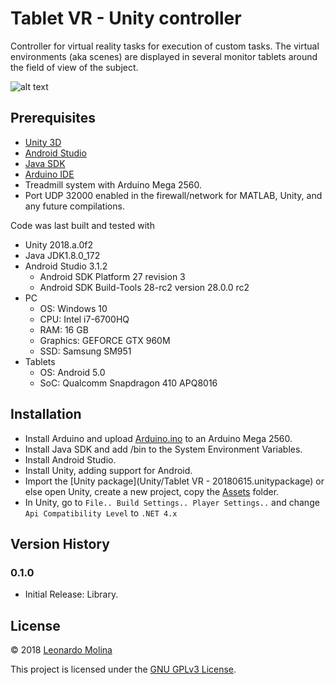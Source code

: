 # Tablet VR - Unity controller
Controller for virtual reality tasks for execution of custom tasks. The virtual environments (aka scenes) are displayed in several monitor tablets around the field of view of the subject.

![alt text](http://www.interphaser.com/images/content/smoothwalk-hardware-setup-labeled.png "Tablet based VR")

## Prerequisites
* [Unity 3D][Unity 3D]
* [Android Studio][Android Studio]
* [Java SDK][Java SDK]
* [Arduino IDE][Arduino IDE]
* Treadmill system with Arduino Mega 2560.
* Port UDP 32000 enabled in the firewall/network for MATLAB, Unity, and any future compilations.

Code was last built and tested with
* Unity 2018.a.0f2
* Java JDK1.8.0_172
* Android Studio 3.1.2
	* Android SDK Platform 27 revision 3
	* Android SDK Build-Tools 28-rc2 version 28.0.0 rc2
* PC
	* OS: Windows 10
	* CPU: Intel i7-6700HQ
	* RAM: 16 GB
	* Graphics: GEFORCE GTX 960M
	* SSD: Samsung SM951
* Tablets
	* OS: Android 5.0
	* SoC: Qualcomm Snapdragon 410 APQ8016

## Installation
* Install Arduino and upload [Arduino.ino](Arduino/Arduino.ino) to an Arduino Mega 2560.
* Install Java SDK and add <java-installation-path>/bin to the System Environment Variables.
* Install Android Studio.
* Install Unity, adding support for Android.
* Import the [Unity package](Unity/Tablet VR - 20180615.unitypackage) or else open Unity, create a new project, copy the [Assets](Unity/Assets) folder.
* In Unity, go to `File.. Build Settings.. Player Settings..` and change `Api Compatibility Level` to `.NET 4.x`

## Version History
### 0.1.0
* Initial Release: Library.

## License
© 2018 [Leonardo Molina][Leonardo Molina]

This project is licensed under the [GNU GPLv3 License][LICENSE.md].

[Java SDK]: http://www.oracle.com/technetwork/java/javase/downloads/index.html
[Unity 3D]: https://unity3d.com/unity
[Android Studio]: https://developer.android.com/studio
[Arduino IDE]: https://arduino.cc
[Leonardo Molina]: https://github.com/leomol
[LICENSE.md]: LICENSE.md